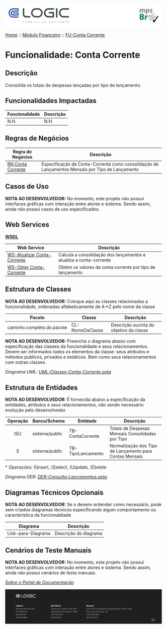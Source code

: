 ![Cabecalho](../../ReadMe-Anexos/Cabecalho.png)

[Home](../../ReadMe.md) :: [Módulo Financeiro](../Modulo-Financeiro.md) :: [FU-Conta Corrente](FU-Conta-Corrente.md)


# Funcionalidade: Conta Corrente

## Descrição

Consolida os totais de despesas lançadas por tipo de lançamento.

## Funcionalidades Impactadas

| Funcionalidade | Descrição |
|----------------|-----------|
| N.H.           | N.H.      |

## Regras de Negócios

| Regra de Negócios                                                                             | Descrição                                                  |
|-----------------------------------------------------------------------------------------------|------------------------------------------------------------|
| [RN Conta Corrente](Regras-de-Negocios/RN-Conta-Corrente.md) | Especificação da Conta-Corrente como consolidação de Lançamentos Mensais por Tipo de Lançamento |

## Casos de Uso

**NOTA AO DESENVOLVEDOR:** No momento, este projeto não possui interfaces gráficas com interação entre atores e sistema. Sendo assim, ainda não possui casos de uso especificados.

## Web Services

**[WSDL](Web-Services/WSDL.md)**

| Web Service                                                                | Descrição                                                          |
|----------------------------------------------------------------------------|--------------------------------------------------------------------|
| [WS-Atualizar Conta-Corrente](Web-Services/WS-Atualizar-Conta-Corrente.md) | Calcula a consolidação dos lançamentos e atualiza a conta-corrente |
| [WS-Obter Conta-Corrente](Web-Services/WS-Obter-Conta-Corrente.md)         | Obtém os valores da conta corrente por tipo de lançamento          |

## Estrutura de Classes

**NOTA AO DESENVOLVEDOR:** Coloque aqui as classes relacionadas a funcionalidade, ordenadas alfabeticamente de A->Z pelo nome da classe

| Pacote                     | Classe          | Descrição                               |
|----------------------------|-----------------|-----------------------------------------|
| caminho.completo.do.pacote | CL-NomeDaClasse | Descrição sucinta do objetivo da classe |

**NOTA AO DESENVOLVEDOR:** Preencha o diagrama abaixo com especificação das classes da funcionalidade e seus relacionamentos. Devem ser informados todos os elementos da classe: seus atributos e métodos publicos, privados e estáticos. Bem como seus relacionamentos com outras classes.

_Diagrama UML: [UML-Classes-Conta-Corrente.asta](FU-Conta-Corrente-Anexos/UML-Classes-Conta-Corrente.asta)_

## Estrutura de Entidades

**NOTA AO DESENVOLVEDOR:** É fornecida abaixo a especificação da entidades, atributos e seus relacionamentos, não sendo necessário evolução pelo desenvolvedor.

| Operação | Banco/Schema   | Entidade       | Descrição                                               |
|:--------:|----------------|----------------|---------------------------------------------------------|
|   ISU    | sistema/public | TB-ContaCorrente  | Totais de Despesas Mensais Consolidadas por Tipo        |
|    S     | sistema/public | TB-TipoLancamento | Normalização dos Tipo de Lançamento para Contas Mensais |

\* _Operações:_ (I)nsert, (S)elect, (U)pdate, (D)elete

_Diagrama DER: [DER-Consulta-Lancamentos.asta](FU-Conta-Corrente-Anexos/DER-Conta-Corrente.asta)_

## Diagramas Técnicos Opcionais

**NOTA AO DESENVOLVEDOR:** Se o desenv entender como necessário, pode sem criados diagramas técnicos especificando algum comportamento ou característica da funcionaldiade

| Diagrama           | Descrição             |
|--------------------|-----------------------|
| Link-para-Diagrama | Descrição do diagrama |

## Cenários de Teste Manuais

**NOTA AO DESENVOLVEDOR:** No momento, este projeto não possui interfaces gráficas com interação entre atores e sistema. Sendo assim, ainda não possui cenários de teste manuais.

_[Sobre o Portal de Documentação](../../About/About.md)_


![Rodape](../../ReadMe-Anexos/Rodape.png)
